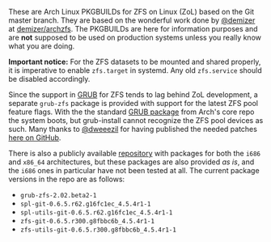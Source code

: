 These are Arch Linux PKGBUILDs for ZFS on Linux (ZoL) based on the Git master branch. They are based on the wonderful work done by [@demizer](https://github.com/demizer) at [demizer/archzfs](https://github.com/demizer/archzfs). The PKGBUILDs are here for information purposes and are **not** supposed to be used on production systems unless you really know what you are doing.

**Important notice:** For the ZFS datasets to be mounted and shared properly, it is imperative to enable `zfs.target` in systemd. Any old `zfs.service` should be disabled accordingly.

Since the support in [GRUB](https://www.gnu.org/software/grub/) for ZFS tends to lag behind ZoL development, a separate `grub-zfs` package is provided with support for the latest ZFS pool feature flags. With the the standard [GRUB package](https://www.archlinux.org/packages/core/x86_64/grub/) from Arch's core repo the system boots, but grub-install cannot recognize the ZFS pool devices as such. Many thanks to [@dweeezil](https://github.com/dweeezil) for having published the needed patches [here on GitHub](https://github.com/dweeezil/grub/commits/zfs).

There is also a publicly available [repository](http://kerberia.net/archlinux/repo/archzfs-git) with packages for both the `i686` and `x86_64` architectures, but these packages are also provided *as is*, and the `i686` ones in particular have not been tested at all. The current package versions in the repo are as follows:
* `grub-zfs-2.02.beta2-1`
* `spl-git-0.6.5.r62.g16fc1ec_4.5.4r1-1`
* `spl-utils-git-0.6.5.r62.g16fc1ec_4.5.4r1-1`
* `zfs-git-0.6.5.r300.g8fbbc6b_4.5.4r1-1`
* `zfs-utils-git-0.6.5.r300.g8fbbc6b_4.5.4r1-1`
